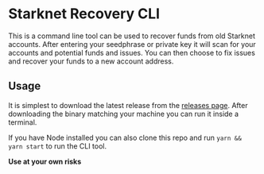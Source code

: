# Starknet Recovery CLI
This is a command line tool can be used to recover funds from old Starknet accounts.
After entering your seedphrase or private key it will scan for your accounts and potential funds and issues.
You can then choose to fix issues and recover your funds to a new account address.

## Usage

It is simplest to download the latest release from the [releases page](https://github.com/argentlabs/argent-starknet-recover/releases).
After downloading the binary matching your machine you can run it inside a terminal.

If you have Node installed you can also clone this repo and run `yarn && yarn start` to run the CLI tool.

**Use at your own risks**

